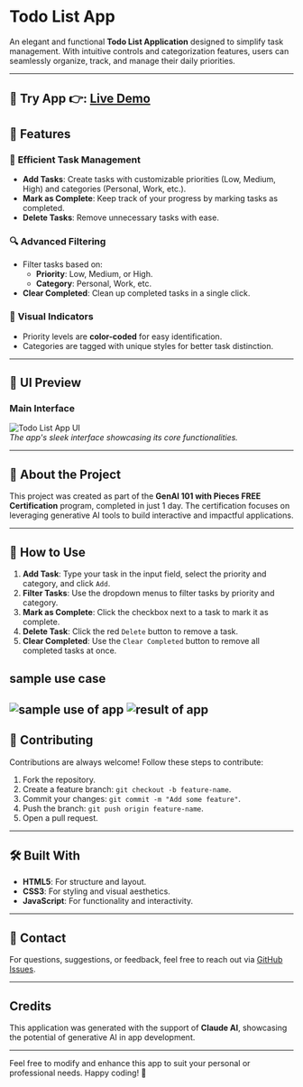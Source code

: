 # **Todo List App**

An elegant and functional **Todo List Application** designed to simplify task management. With intuitive controls and categorization features, users can seamlessly organize, track, and manage their daily priorities.

---
**🚀 Try App 👉:** [Live Demo](https://itzdineshx.github.io/To-do-list.app/)
---

## **🌟 Features**
### 🎯 **Efficient Task Management**
- **Add Tasks**: Create tasks with customizable priorities (Low, Medium, High) and categories (Personal, Work, etc.).
- **Mark as Complete**: Keep track of your progress by marking tasks as completed.
- **Delete Tasks**: Remove unnecessary tasks with ease.

### 🔍 **Advanced Filtering**
- Filter tasks based on:
  - **Priority**: Low, Medium, or High.
  - **Category**: Personal, Work, etc.
- **Clear Completed**: Clean up completed tasks in a single click.

### 🎨 **Visual Indicators**
- Priority levels are **color-coded** for easy identification.
- Categories are tagged with unique styles for better task distinction.

---

## **🎨 UI Preview**
### Main Interface
![Todo List App UI](Images/Screenshot_2025-01-17-20-50-07-164-edit_com.android.chrome.jpg)  
*The app's sleek interface showcasing its core functionalities.*

---

## **📜 About the Project**
This project was created as part of the **GenAI 101 with Pieces FREE Certification** program, completed in just 1 day. The certification focuses on leveraging generative AI tools to build interactive and impactful applications.

---

## **📘 How to Use**
1. **Add Task**: Type your task in the input field, select the priority and category, and click `Add`.
2. **Filter Tasks**: Use the dropdown menus to filter tasks by priority and category.
3. **Mark as Complete**: Click the checkbox next to a task to mark it as complete.
4. **Delete Task**: Click the red `Delete` button to remove a task.
5. **Clear Completed**: Use the `Clear Completed` button to remove all completed tasks at once.

## **sample use case**
![sample use of app](Images/Screenshot_2025-01-17-20-42-12-558-edit_com.android.chrome.jpg)
![result of app](Images/Screenshot_2025-01-17-20-42-12-558-edit_com.android.chrome.jpg)
---

## **🤝 Contributing**
Contributions are always welcome! Follow these steps to contribute:  
1. Fork the repository.  
2. Create a feature branch: `git checkout -b feature-name`.  
3. Commit your changes: `git commit -m "Add some feature"`.  
4. Push the branch: `git push origin feature-name`.  
5. Open a pull request.

---

## **🛠️ Built With**
- **HTML5**: For structure and layout.  
- **CSS3**: For styling and visual aesthetics.  
- **JavaScript**: For functionality and interactivity.  

---

## **📧 Contact**
For questions, suggestions, or feedback, feel free to reach out via [GitHub Issues](https://github.com/yourusername/todo-list-app/issues).

---

## **Credits**
This application was generated with the support of **Claude AI**, showcasing the potential of generative AI in app development.

---

Feel free to modify and enhance this app to suit your personal or professional needs. Happy coding! 🎉

